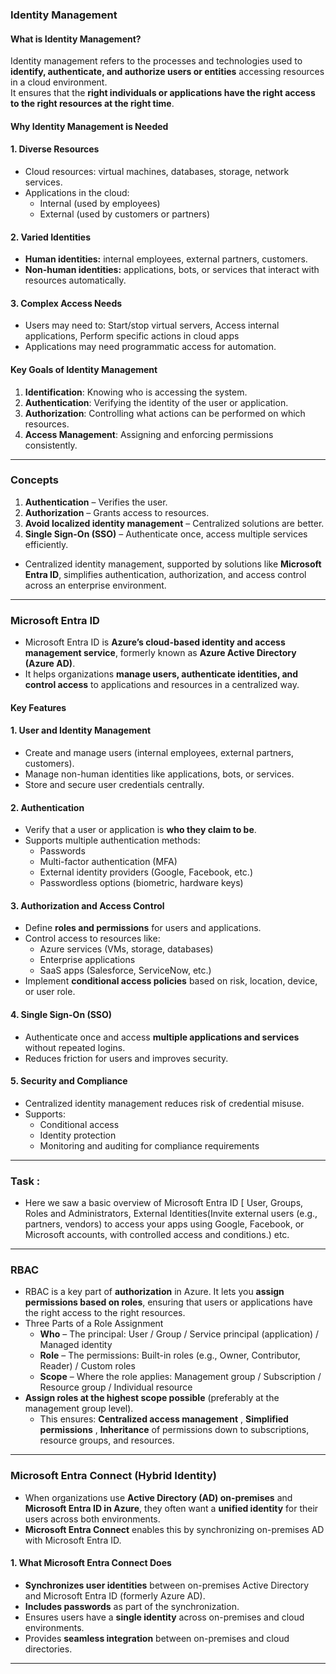 ### Identity Management

#### What is Identity Management?
Identity management refers to the processes and technologies used to **identify, authenticate, and authorize users or entities** accessing resources in a cloud environment.  
It ensures that the **right individuals or applications have the right access to the right resources at the right time**.

#### Why Identity Management is Needed

#### 1. Diverse Resources
- Cloud resources: virtual machines, databases, storage, network services.
- Applications in the cloud: 
  - Internal (used by employees) 
  - External (used by customers or partners)

#### 2. Varied Identities
- **Human identities:** internal employees, external partners, customers.
- **Non-human identities:** applications, bots, or services that interact with resources automatically.

#### 3. Complex Access Needs
- Users may need to: Start/stop virtual servers, Access internal applications, Perform specific actions in cloud apps
- Applications may need programmatic access for automation.

#### Key Goals of Identity Management
1. **Identification**: Knowing who is accessing the system.  
2. **Authentication**: Verifying the identity of the user or application.  
3. **Authorization**: Controlling what actions can be performed on which resources.  
4. **Access Management**: Assigning and enforcing permissions consistently.  

---

### **Concepts**
1. **Authentication** – Verifies the user.  
2. **Authorization** – Grants access to resources.  
3. **Avoid localized identity management** – Centralized solutions are better.  
4. **Single Sign-On (SSO)** – Authenticate once, access multiple services efficiently.  

- Centralized identity management, supported by solutions like **Microsoft Entra ID**, simplifies authentication, authorization, and access control across an enterprise environment.

--- 

### Microsoft Entra ID

- Microsoft Entra ID is **Azure’s cloud-based identity and access management service**, formerly known as **Azure Active Directory (Azure AD)**.  
- It helps organizations **manage users, authenticate identities, and control access** to applications and resources in a centralized way.

#### **Key Features**

#### 1. **User and Identity Management**
- Create and manage users (internal employees, external partners, customers).  
- Manage non-human identities like applications, bots, or services.  
- Store and secure user credentials centrally.

#### 2. **Authentication**
- Verify that a user or application is **who they claim to be**.  
- Supports multiple authentication methods:
  - Passwords
  - Multi-factor authentication (MFA)
  - External identity providers (Google, Facebook, etc.)
  - Passwordless options (biometric, hardware keys)

#### 3. **Authorization and Access Control**
- Define **roles and permissions** for users and applications.  
- Control access to resources like:
  - Azure services (VMs, storage, databases)
  - Enterprise applications
  - SaaS apps (Salesforce, ServiceNow, etc.)
- Implement **conditional access policies** based on risk, location, device, or user role.

#### 4. **Single Sign-On (SSO)**
- Authenticate once and access **multiple applications and services** without repeated logins.  
- Reduces friction for users and improves security.

#### 5. **Security and Compliance**
- Centralized identity management reduces risk of credential misuse.  
- Supports:
  - Conditional access
  - Identity protection
  - Monitoring and auditing for compliance requirements

---

### Task : 
- Here we saw a basic overview of Microsoft Entra ID [ User, Groups, Roles and Administrators, External Identities(Invite external users (e.g., partners, vendors) to access your apps using Google, Facebook, or Microsoft accounts, with controlled access and conditions.) etc.

---

### RBAC 

- RBAC is a key part of **authorization** in Azure. It lets you **assign permissions based on roles**, ensuring that users or applications have the right access to the right resources.
- Three Parts of a Role Assignment
  - **Who** – The principal: User / Group / Service principal (application) / Managed identity  
  - **Role** – The permissions: Built-in roles (e.g., Owner, Contributor, Reader) / Custom roles  
  - **Scope** – Where the role applies: Management group / Subscription / Resource group / Individual resource
- **Assign roles at the highest scope possible** (preferably at the management group level).
  - This ensures: **Centralized access management** , **Simplified permissions** , **Inheritance** of permissions down to subscriptions, resource groups, and resources.

---

### Microsoft Entra Connect (Hybrid Identity)

- When organizations use **Active Directory (AD) on-premises** and **Microsoft Entra ID in Azure**, they often want a **unified identity** for their users across both environments.  
- **Microsoft Entra Connect** enables this by synchronizing on-premises AD with Microsoft Entra ID.

#### 1. What Microsoft Entra Connect Does

- **Synchronizes user identities** between on-premises Active Directory and Microsoft Entra ID (formerly Azure AD).
- **Includes passwords** as part of the synchronization.
- Ensures users have a **single identity** across on-premises and cloud environments.
- Provides **seamless integration** between on-premises and cloud directories.

---


